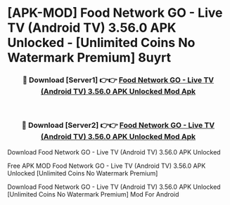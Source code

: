 # [APK-MOD] Food Network GO - Live TV (Android TV) 3.56.0 APK Unlocked - [Unlimited Coins No Watermark Premium] 8uyrt



<div align="center">
<h3>🔴 Download [Server1] 👉👉 <a href="https://momento.my/?title=Food_Network_GO_-_Live_TV_(Android_TV)_3.56.0_APK_Unlocked">Food Network GO - Live TV (Android TV) 3.56.0 APK Unlocked Mod Apk</a></h3><br>

<h3>🔴 Download [Server2] 👉👉 <a href="https://momento.my/?title=Food_Network_GO_-_Live_TV_(Android_TV)_3.56.0_APK_Unlocked">Food Network GO - Live TV (Android TV) 3.56.0 APK Unlocked Mod Apk</a></h3>
</div>



Download Food Network GO - Live TV (Android TV) 3.56.0 APK Unlocked 

Free APK MOD Food Network GO - Live TV (Android TV) 3.56.0 APK Unlocked [Unlimited Coins No Watermark Premium]

Download Food Network GO - Live TV (Android TV) 3.56.0 APK Unlocked [Unlimited Coins No Watermark Premium] Mod For Android
